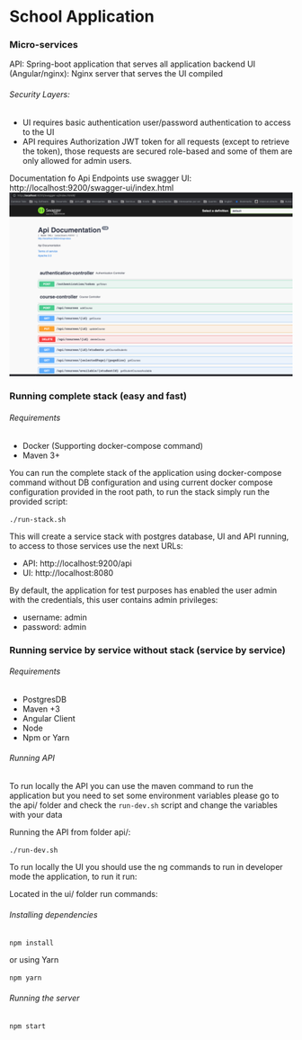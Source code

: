 # School Application

### Micro-services

API: Spring-boot application that serves all application backend
UI (Angular/nginx): Nginx server that serves the UI compiled 

###### Security Layers:

* UI requires basic authentication user/password authentication to access to the UI
* API requires Authorization JWT token for all requests (except to retrieve the token), those requests are secured
role-based and some of them are only allowed for admin users.
 
Documentation fo Api Endpoints use swagger UI:
http://localhost:9200/swagger-ui/index.html 
![img.png](img.png)
 
### Running complete stack (easy and fast)

###### Requirements

* Docker (Supporting docker-compose command)
* Maven 3+


You can run the complete stack of the application using docker-compose command without DB configuration and
using current docker compose configuration provided in the root path, to run the stack simply run the provided script:

`
./run-stack.sh
`

This will create a service stack with postgres database, UI and API running, to access to those services
use the next URLs:

* API: http://localhost:9200/api
* UI: http://localhost:8080


By default, the application for test purposes has enabled the user admin with the credentials, this user
contains admin privileges:

* username: admin
* password: admin

### Running service by service without stack (service by service)

###### Requirements

* PostgresDB
* Maven +3
* Angular Client
* Node
* Npm or Yarn

###### Running API

To run locally the API you can use the maven command to run the application but you need to set some environment
variables please go to the api/ folder and check the `run-dev.sh` script and change the variables with your data

Running the API from folder api/:

`./run-dev.sh`

To run locally the UI you should use the ng commands to run in developer mode the application, to run it
run:

Located in the ui/ folder run commands:

###### Installing dependencies

`
npm install
`

or using Yarn

`
npm yarn
`

###### Running the server 

`
npm start
`
